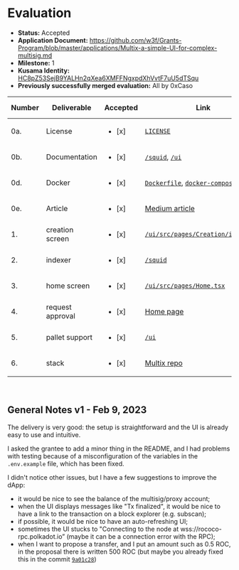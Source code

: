 # Evaluation

- **Status:** Accepted
- **Application Document:** https://github.com/w3f/Grants-Program/blob/master/applications/Multix-a-simple-UI-for-complex-multisig.md
- **Milestone:** 1
- **Kusama Identity:** [HC8pZ53SejB9YALHn2qXea6XMFFNgxpdXhVvtF7uU5dTSqu](https://kusama.subscan.io/account/HC8pZ53SejB9YALHn2qXea6XMFFNgxpdXhVvtF7uU5dTSqu)
- **Previously successfully merged evaluation:** All by 0xCaso

| Number | Deliverable | Accepted | Link | Evaluation Notes |
| ------ | ----------- | -------- | ---- |----------------- |
| 0a. | License | <ul><li>[x] </li></ul> | [`LICENSE`](https://github.com/ChainSafe/Multix/blob/9a01c287773010a38ea8c0a8aae52a4367356d45/LICENSE) |  | 
| 0b. | Documentation | <ul><li>[x] </li></ul> | [`/squid`](https://github.com/ChainSafe/Multix/tree/9a01c287773010a38ea8c0a8aae52a4367356d45/squid), [`/ui`](https://github.com/ChainSafe/Multix/tree/9a01c287773010a38ea8c0a8aae52a4367356d45/ui) |  | 
| 0d.  | Docker | <ul><li>[x] </li></ul> | [`Dockerfile`](https://github.com/ChainSafe/Multix/blob/9a01c287773010a38ea8c0a8aae52a4367356d45/squid/Dockerfile), [`docker-compose.yml`](https://github.com/ChainSafe/Multix/blob/9a01c287773010a38ea8c0a8aae52a4367356d45/squid/Dockerfile) |  | 
| 0e.  | Article | <ul><li>[x] </li></ul> | [Medium article](https://blog.chainsafe.io/multix-a-simple-interface-to-manage-complex-multisigs-on-polkadot-97328be26f9d) |  | 
| 1. | creation screen | <ul><li>[x] </li></ul> | [`/ui/src/pages/Creation/index.tsx`](https://github.com/ChainSafe/Multix/blob/9a01c287773010a38ea8c0a8aae52a4367356d45/ui/src/pages/Creation/index.tsx) |  | 
| 2. | indexer | <ul><li>[x] </li></ul> | [`/squid`](https://github.com/ChainSafe/Multix/tree/9a01c287773010a38ea8c0a8aae52a4367356d45/squid) |  | 
| 3. | home screen | <ul><li>[x] </li></ul> | [`/ui/src/pages/Home.tsx`](https://github.com/ChainSafe/Multix/blob/9a01c287773010a38ea8c0a8aae52a4367356d45/ui/src/pages/Home.tsx) |  | 
| 4. | request approval | <ul><li>[x] </li></ul> | [Home page](https://github.com/ChainSafe/Multix/blob/9a01c287773010a38ea8c0a8aae52a4367356d45/ui/src/pages/Home.tsx) |  | 
| 5. | pallet support | <ul><li>[x] </li></ul> | [`/ui`](https://github.com/ChainSafe/Multix/tree/9a01c287773010a38ea8c0a8aae52a4367356d45/ui) |  | 
| 6. | stack | <ul><li>[x] </li></ul> | [Multix repo](https://github.com/ChainSafe/Multix/tree/9a01c287773010a38ea8c0a8aae52a4367356d45) |  | 
<br/>

## General Notes v1 - Feb 9, 2023
The delivery is very good: the setup is straightforward and the UI is already easy to use and intuitive.

I asked the grantee to add a minor thing in the README, and I had problems with testing because of a misconfiguration of the variables in the `.env.example` file, which has been fixed.

I didn't notice other issues, but I have a few suggestions to improve the dApp:
- it would be nice to see the balance of the multisig/proxy account;
- when the UI displays messages like "Tx finalized", it would be nice to have a link to the transaction on a block explorer (e.g. subscan);
- if possible, it would be nice to have an auto-refreshing UI;
- sometimes the UI stucks to "Connecting to the node at wss://rococo-rpc.polkadot.io” (maybe it can be a connection error with the RPC);
- when I want to propose a transfer, and I put an amount such as 0.5 ROC, in the proposal there is written 500 ROC (but maybe you already fixed this in the commit [`9a01c28`](https://github.com/ChainSafe/Multix/commit/9a01c287773010a38ea8c0a8aae52a4367356d45))